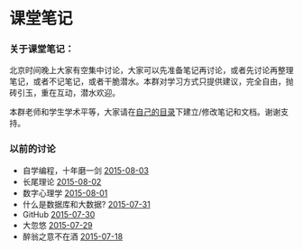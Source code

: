 # 课堂笔记

### 关于课堂笔记：

北京时间晚上大家有空集中讨论，大家可以先准备笔记再讨论，或者先讨论再整理笔记，或者不记笔记，或者干脆潜水。本群对学习方式只提供建议，完全自由，抛砖引玉，重在互动，潜水欢迎。

本群老师和学生学术平等，大家请在[自己的目录](https://github.com/bigdata-mindstorms/wechatclass?files=1)下建立/修改笔记和文档。谢谢支持。


### 以前的讨论

- 自学编程，十年磨一剑 [2015-08-03](2015-08-03.md)
- 长尾理论 [2015-08-02](2015-08-02.md)
- 数字心理学 [2015-08-01](2015-08-01.md)
- 什么是数据库和大数据? [2015-07-31](2015-07-31.md)
- GitHub [2015-07-30](2015-07-30.md)
- 大忽悠 [2015-07-29](2015-07-29.md)
- 醉翁之意不在酒 [2015-07-18](2015-07-18.md)
